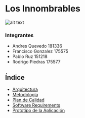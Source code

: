 # Los Innombrables

![alt text](https://github.com/Ingenieria-de-Software-ITAM-2020/LosInnombrables-ProyectoFinal/blob/main/ITAMChatLogo.png)

### Integrantes

- Andres Quevedo 181336
- Francisco Gonzalez 175575
- Pablo Ruz 151218
- Rodrigo Piedras 175577


## Índice
* [Arquitectura](Arquitectura.md)
* [Metodología](Metodologia.md)
* [Plan de Calidad](PlanDeCalidad.md)
* [Software Requirements](SoftwareRequirements.md)
* [Prototipo de la Aplicación](Prototipo.rar)

